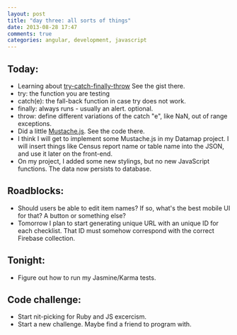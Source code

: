 ```yaml
---
layout: post
title: "day three: all sorts of things"
date: 2013-08-28 17:47
comments: true
categories: angular, development, javascript
---
```


## Today:
- Learning about [try-catch-finally-throw](https://gist.github.com/machikoyasuda/6373231) See the gist there.
- try: the function you are testing
- catch(e): the fall-back function in case try does not work.
- finally: always runs - usually an alert. optional.
- throw: define different variations of the catch "e", like NaN, out of range exceptions.
- Did a little [Mustache.js](https://github.com/machikoyasuda/mustache-js-test). See the code there.
- I think I will get to implement some Mustache.js in my Datamap project. I will insert things like Census report name or table name into the JSON, and use it later on the front-end.
- On my project, I added some new stylings, but no new JavaScript functions. The data now persists to database.

## Roadblocks:
- Should users be able to edit item names? If so, what's the best mobile UI for that? A button or something else?
- Tomorrow I plan to start generating unique URL with an unique ID for each checklist. That ID must somehow correspond with the correct Firebase collection.

## Tonight:
- Figure out how to run my Jasmine/Karma tests.

## Code challenge:
- Start nit-picking for Ruby and JS excercism.
- Start a new challenge. Maybe find a friend to program with.


